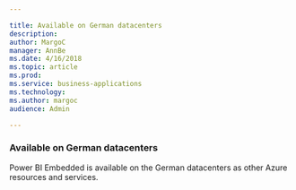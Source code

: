 ```yaml
---

title: Available on German datacenters
description: 
author: MargoC
manager: AnnBe
ms.date: 4/16/2018
ms.topic: article
ms.prod: 
ms.service: business-applications
ms.technology: 
ms.author: margoc
audience: Admin

---
```

### Available on German datacenters



Power BI Embedded is available on the German datacenters as other Azure
resources and services.
